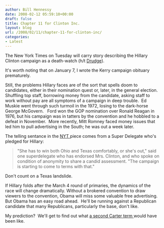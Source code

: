```yaml
---
author: Bill Hennessy
date: 2008-02-12 05:59:10+00:00
draft: false
title: Chapter 11 for Clinton Inc.
layout: blog
url: /2008/02/11/chapter-11-for-clinton-inc/
categories:
- Latest
---
```


The New York Times on Tuesday will carry story describing the Hillary Clinton campaign as a death-watch (h/t [Drudge](https://www.drudgereport.com/)).

It's worth noting that on January 7, I wrote the Kerry campaign obituary prematurely. 

Still, the problems Hillary faces are of the sort that spells doom to candidates, either in their nomination quest or, later, in the general election.  Shuffling top staff, borrowing money from the candidate, asking staff to work without pay are all symptoms of a campaign in deep trouble.  Ed Muskie went through such turmoil in the 1972, losing to the dark-horse George McGovern.   Ford won the GOP nomination over Ronald Reagan in 1976, but his campaign was in tatters by the convention and he hobbled to a defeat in November.  More recently, Mitt Romney faced money issues that led him to pull advertising in the South; he was out a week later.

The telling sentance in the [NYT ](https://www.nytimes.com/2008/02/12/us/politics/12clinton.html?ei=5065&en=83bd560436fa713f&ex=1203397200&partner=MYWAY&pagewanted=print)piece comes from a Super Delegate who's pledged for Hillary:


> "She has to win both Ohio and Texas comfortably, or she's out," said one superdelegate who has endorsed Mrs. Clinton, and who spoke on condition of anonymity to share a candid assessment. "The campaign is starting to come to terms with that."


Don't count on a Texas landslide.

If Hillary folds after the March 4 round of primaries, the dynamics of the race will change dramatically. Without a brokered convention to draw viewers to the convention, Obama will miss some valuable free advertising.  But Obama has an easy road ahead.  He'll be running against a Republican candidate that many Republicans, particularly the base, don't like. 

My prediction?  We'll get to find out what [a second Carter term ](https://hennessysview.com/2008/01/07/change-is-all-you-need/)would have been like.

